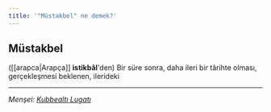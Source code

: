 ```yaml
---
title: '"Müstakbel" ne demek?'
---
```


## Müstakbel
([[arapca|Arapça]] **istikbâl**'den) Bir süre sonra, daha ileri bir târihte olması, gerçekleşmesi beklenen, ilerideki

---
*Menşei: [Kubbealtı Lugatı](https://www.lugatim.com/s/Müstakbel)*